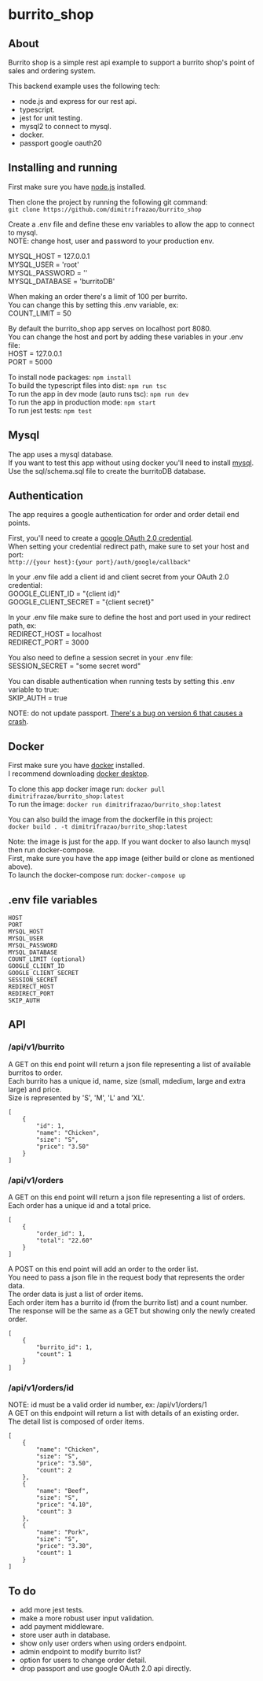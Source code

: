 # burrito_shop

## About

Burrito shop is a simple rest api example to support a burrito shop's point of sales and
ordering system.

This backend example uses the following tech:

- node.js and express for our rest api.
- typescript.
- jest for unit testing.
- mysql2 to connect to mysql.
- docker.
- passport google oauth20

## Installing and running

First make sure you have [node.js](https://nodejs.org/en) installed.

Then clone the project by running the following git command:  
`git clone https://github.com/dimitrifrazao/burrito_shop`

Create a .env file and define these env variables to allow the app to connect to mysql.  
NOTE: change host, user and password to your production env.

MYSQL_HOST = 127.0.0.1  
MYSQL_USER = 'root'  
MYSQL_PASSWORD = ''  
MYSQL_DATABASE = 'burritoDB'

When making an order there's a limit of 100 per burrito.  
You can change this by setting this .env variable, ex:  
COUNT_LIMIT = 50

By default the burrito_shop app serves on localhost port 8080.  
You can change the host and port by adding these variables in your .env file:  
HOST = 127.0.0.1  
PORT = 5000

To install node packages: `npm install`  
To build the typescript files into dist: `npm run tsc`  
To run the app in dev mode (auto runs tsc): `npm run dev`  
To run the app in production mode: `npm start`  
To run jest tests: `npm test`

## Mysql

The app uses a mysql database.  
If you want to test this app without using docker you'll need to install [mysql](https://www.mysql.com/).  
Use the sql/schema.sql file to create the burritoDB database.

## Authentication

The app requires a google authentication for order and order detail end points.

First, you'll need to create a [google OAuth 2.0 credential](https://developers.google.com/identity/protocols/oauth2).  
When setting your credential redirect path, make sure to set your host and port:  
`http://{your host}:{your port}/auth/google/callback"`

In your .env file add a client id and client secret from your OAuth 2.0 credential:  
GOOGLE_CLIENT_ID = "{client id}"  
GOOGLE_CLIENT_SECRET = "{client secret}"

In your .env file make sure to define the host and port used in your redirect path, ex:  
REDIRECT_HOST = localhost  
REDIRECT_PORT = 3000

You also need to define a session secret in your .env file:  
SESSION_SECRET = "some secret word"

You can disable authentication when running tests by setting this .env variable to true:  
SKIP_AUTH = true

NOTE: do not update passport. [There's a bug on version 6 that causes a crash](https://github.com/jaredhanson/passport/issues/907).

## Docker

First make sure you have [docker](https://www.docker.com/) installed.  
I recommend downloading [docker desktop](https://www.docker.com/products/docker-desktop/).

To clone this app docker image run: `docker pull dimitrifrazao/burrito_shop:latest`  
To run the image: `docker run dimitrifrazao/burrito_shop:latest`

You can also build the image from the dockerfile in this project:  
`docker build . -t dimitrifrazao/burrito_shop:latest`

Note: the image is just for the app. If you want docker to also launch mysql then run docker-compose.  
First, make sure you have the app image (either build or clone as mentioned above).  
To launch the docker-compose run: `docker-compose up`

## .env file variables

```
HOST
PORT
MYSQL_HOST
MYSQL_USER
MYSQL_PASSWORD
MYSQL_DATABASE
COUNT_LIMIT (optional)
GOOGLE_CLIENT_ID
GOOGLE_CLIENT_SECRET
SESSION_SECRET
REDIRECT_HOST
REDIRECT_PORT
SKIP_AUTH
```

## API

### /api/v1/burrito

A GET on this end point will return a json file representing a list of available burritos to order.  
Each burrito has a unique id, name, size (small, mdedium, large and extra large) and price.  
Size is represented by 'S', 'M', 'L' and 'XL'.

```
[
    {
        "id": 1,
        "name": "Chicken",
        "size": "S",
        "price": "3.50"
    }
]
```

### /api/v1/orders

A GET on this end point will return a json file representing a list of orders.  
Each order has a unique id and a total price.

```
[
    {
        "order_id": 1,
        "total": "22.60"
    }
]
```

A POST on this end point will add an order to the order list.  
You need to pass a json file in the request body that represents the order data.  
The order data is just a list of order items.  
Each order item has a burrito id (from the burrito list) and a count number.  
The response will be the same as a GET but showing only the newly created order.

```
[
    {
        "burrito_id": 1,
        "count": 1
    }
]
```

### /api/v1/orders/id

NOTE: id must be a valid order id number, ex: /api/v1/orders/1  
A GET on this endpoint will return a list with details of an existing order.  
The detail list is composed of order items.

```
[
    {
        "name": "Chicken",
        "size": "S",
        "price": "3.50",
        "count": 2
    },
    {
        "name": "Beef",
        "size": "S",
        "price": "4.10",
        "count": 3
    },
    {
        "name": "Pork",
        "size": "S",
        "price": "3.30",
        "count": 1
    }
]
```

## To do

- add more jest tests.
- make a more robust user input validation.
- add payment middleware.
- store user auth in database.
- show only user orders when using orders endpoint.
- admin endpoint to modify burrito list?
- option for users to change order detail.
- drop passport and use google OAuth 2.0 api directly.
